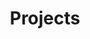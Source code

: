 ---
title: Projects
feature_text: |
  ## TGoddessana_'s Personal Projects.
feature_image: "https://user-images.githubusercontent.com/18584136/107736673-fd03fc80-6d45-11eb-913b-96f950b2b1e6.jpg"
excerpt: "Introduce my personal projects. See what I made!"
---
